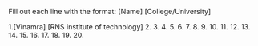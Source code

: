 
 
Fill out each line with the format: [Name] [College/University]
  
1.[Vinamra] [RNS institute of technology]
2. 
3.
4. 
5.
6. 
7. 
8. 
9. 
10.
11.
12.
13.
14.
15.
16.
17.
18.
19.
20. 


